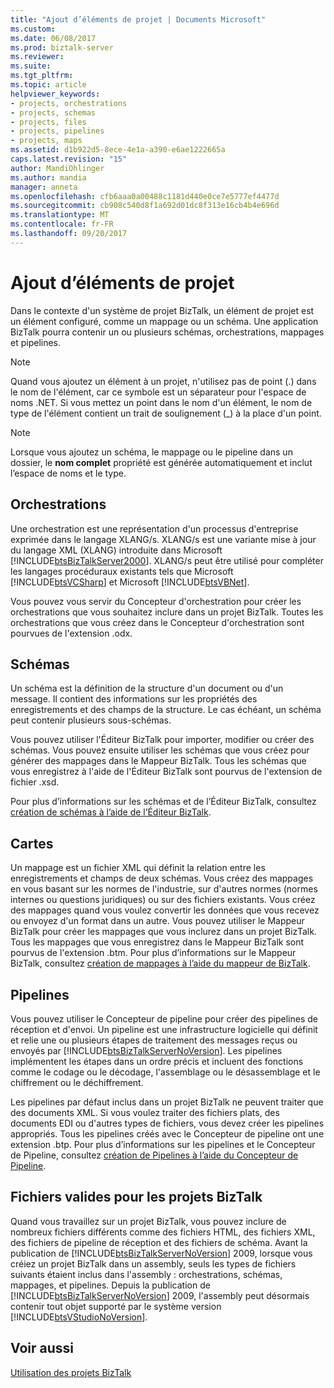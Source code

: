 ```yaml
---
title: "Ajout d’éléments de projet | Documents Microsoft"
ms.custom: 
ms.date: 06/08/2017
ms.prod: biztalk-server
ms.reviewer: 
ms.suite: 
ms.tgt_pltfrm: 
ms.topic: article
helpviewer_keywords:
- projects, orchestrations
- projects, schemas
- projects, files
- projects, pipelines
- projects, maps
ms.assetid: d1b922d5-8ece-4e1a-a390-e6ae1222665a
caps.latest.revision: "15"
author: MandiOhlinger
ms.author: mandia
manager: anneta
ms.openlocfilehash: cfb6aaa0a00488c1181d440e0ce7e5777ef4477d
ms.sourcegitcommit: cb908c540d8f1a692d01dc8f313e16cb4b4e696d
ms.translationtype: MT
ms.contentlocale: fr-FR
ms.lasthandoff: 09/20/2017
---
```

# <a name="adding-project-items"></a>Ajout d’éléments de projet
Dans le contexte d'un système de projet BizTalk, un élément de projet est un élément configuré, comme un mappage ou un schéma. Une application BizTalk pourra contenir un ou plusieurs schémas, orchestrations, mappages et pipelines.  
  
> [!NOTE]
>  Quand vous ajoutez un élément à un projet, n'utilisez pas de point (.) dans le nom de l'élément, car ce symbole est un séparateur pour l'espace de noms .NET. Si vous mettez un point dans le nom d'un élément, le nom de type de l'élément contient un trait de soulignement (_) à la place d'un point.  
  
> [!NOTE]
>  Lorsque vous ajoutez un schéma, le mappage ou le pipeline dans un dossier, le **nom complet** propriété est générée automatiquement et inclut l’espace de noms et le type.  
  
## <a name="orchestrations"></a>Orchestrations  
 Une orchestration est une représentation d'un processus d'entreprise exprimée dans le langage XLANG/s. XLANG/s est une variante mise à jour du langage XML (XLANG) introduite dans Microsoft [!INCLUDE[btsBizTalkServer2000](../includes/btsbiztalkserver2000-md.md)]. XLANG/s peut être utilisé pour compléter les langages procéduraux existants tels que Microsoft [!INCLUDE[btsVCSharp](../includes/btsvcsharp-md.md)] et Microsoft [!INCLUDE[btsVBNet](../includes/btsvbnet-md.md)].  
  
 Vous pouvez vous servir du Concepteur d'orchestration pour créer les orchestrations que vous souhaitez inclure dans un projet BizTalk. Toutes les orchestrations que vous créez dans le Concepteur d'orchestration sont pourvues de l'extension .odx.  
  
## <a name="schemas"></a>Schémas  
 Un schéma est la définition de la structure d'un document ou d'un message. Il contient des informations sur les propriétés des enregistrements et des champs de la structure. Le cas échéant, un schéma peut contenir plusieurs sous-schémas.  
  
 Vous pouvez utiliser l'Éditeur BizTalk pour importer, modifier ou créer des schémas. Vous pouvez ensuite utiliser les schémas que vous créez pour générer des mappages dans le Mappeur BizTalk. Tous les schémas que vous enregistrez à l'aide de l'Éditeur BizTalk sont pourvus de l'extension de fichier .xsd.  
  
 Pour plus d’informations sur les schémas et de l’Éditeur BizTalk, consultez [création de schémas à l’aide de l’Éditeur BizTalk](../core/creating-schemas-using-biztalk-editor.md).  
  
## <a name="maps"></a>Cartes  
 Un mappage est un fichier XML qui définit la relation entre les enregistrements et champs de deux schémas. Vous créez des mappages en vous basant sur les normes de l'industrie, sur d'autres normes (normes internes ou questions juridiques) ou sur des fichiers existants. Vous créez des mappages quand vous voulez convertir les données que vous recevez ou envoyez d'un format dans un autre. Vous pouvez utiliser le Mappeur BizTalk pour créer les mappages que vous inclurez dans un projet BizTalk. Tous les mappages que vous enregistrez dans le Mappeur BizTalk sont pourvus de l'extension .btm. Pour plus d’informations sur le Mappeur BizTalk, consultez [création de mappages à l’aide du mappeur de BizTalk](../core/creating-maps-using-biztalk-mapper.md).  
  
## <a name="pipelines"></a>Pipelines  
 Vous pouvez utiliser le Concepteur de pipeline pour créer des pipelines de réception et d'envoi. Un pipeline est une infrastructure logicielle qui définit et relie une ou plusieurs étapes de traitement des messages reçus ou envoyés par [!INCLUDE[btsBizTalkServerNoVersion](../includes/btsbiztalkservernoversion-md.md)]. Les pipelines implémentent les étapes dans un ordre précis et incluent des fonctions comme le codage ou le décodage, l'assemblage ou le désassemblage et le chiffrement ou le déchiffrement.  
  
 Les pipelines par défaut inclus dans un projet BizTalk ne peuvent traiter que des documents XML. Si vous voulez traiter des fichiers plats, des documents EDI ou d'autres types de fichiers, vous devez créer les pipelines appropriés. Tous les pipelines créés avec le Concepteur de pipeline ont une extension .btp. Pour plus d’informations sur les pipelines et le Concepteur de Pipeline, consultez [création de Pipelines à l’aide du Concepteur de Pipeline](../core/creating-pipelines-using-pipeline-designer.md).  
  
## <a name="valid-files-for-biztalk-projects"></a>Fichiers valides pour les projets BizTalk  
 Quand vous travaillez sur un projet BizTalk, vous pouvez inclure de nombreux fichiers différents comme des fichiers HTML, des fichiers XML, des fichiers de pipeline de réception et des fichiers de schéma. Avant la publication de [!INCLUDE[btsBizTalkServerNoVersion](../includes/btsbiztalkservernoversion-md.md)] 2009, lorsque vous créiez un projet BizTalk dans un assembly, seuls les types de fichiers suivants étaient inclus dans l'assembly : orchestrations, schémas, mappages, et pipelines. Depuis la publication de [!INCLUDE[btsBizTalkServerNoVersion](../includes/btsbiztalkservernoversion-md.md)] 2009, l'assembly peut désormais contenir tout objet supporté par le système version [!INCLUDE[btsVStudioNoVersion](../includes/btsvstudionoversion-md.md)].  
  
## <a name="see-also"></a>Voir aussi  
 [Utilisation des projets BizTalk](../core/working-with-biztalk-projects.md)